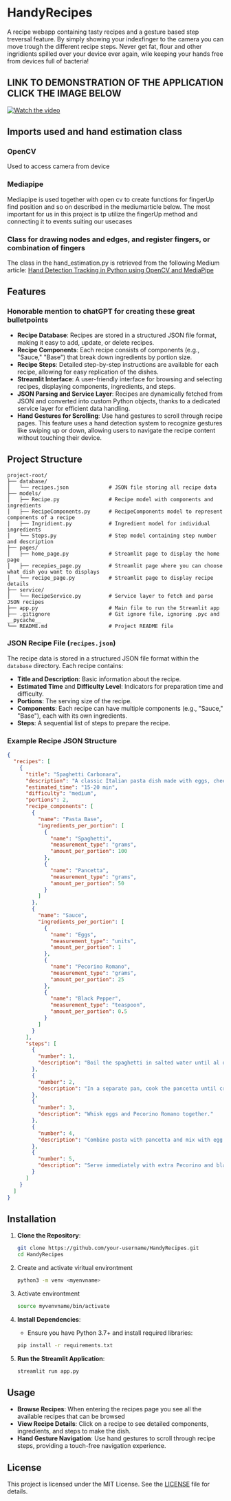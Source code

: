 # HandyRecipes

A recipe webapp containing tasty recipes and a gesture based step treversal feature. By simply showing your indexfinger to the camera you can move trough the different recipe steps. Never get fat, flour and other ingridients spilled over your device ever again, wile keeping your hands free from devices full of bacteria!

## LINK TO DEMONSTRATION OF THE APPLICATION CLICK THE IMAGE BELOW
[![Watch the video](https://img.youtube.com/vi/BjRyf9MhWf4/0.jpg)](https://www.youtube.com/watch?v=BjRyf9MhWf4)

## Imports used and hand estimation class
### OpenCV
Used to access camera from device
### Mediapipe
Mediapipe is used together with open cv to create functions for fingerUp find position and so on described in the mediumarticle below. The most important for us in this project is tp utilize the fingerUp method and connecting it to events suiting our usecases
### Class for drawing nodes and edges, and register fingers, or combination of fingers
The class in the hand_estimation.py is retrieved from the following Medium article: [Hand Detection Tracking in Python using OpenCV and MediaPipe](https://gautamaditee.medium.com/hand-recognition-using-opencv-a7b109941c88)

## Features

### Honorable mention to chatGPT for creating these great bulletpoints

- **Recipe Database**: Recipes are stored in a structured JSON file format, making it easy to add, update, or delete recipes.
- **Recipe Components**: Each recipe consists of components (e.g., "Sauce," "Base") that break down ingredients by portion size.
- **Recipe Steps**: Detailed step-by-step instructions are available for each recipe, allowing for easy replication of the dishes.
- **Streamlit Interface**: A user-friendly interface for browsing and selecting recipes, displaying components, ingredients, and steps.
- **JSON Parsing and Service Layer**: Recipes are dynamically fetched from JSON and converted into custom Python objects, thanks to a dedicated service layer for efficient data handling.
- **Hand Gestures for Scrolling**: Use hand gestures to scroll through recipe pages. This feature uses a hand detection system to recognize gestures like swiping up or down, allowing users to navigate the recipe content without touching their device.

## Project Structure

```
project-root/
├── database/
│   └── recipes.json             # JSON file storing all recipe data
├── models/
│   ├── Recipe.py                # Recipe model with components and ingredients
│   ├── RecipeComponents.py      # RecipeComponents model to represent components of a recipe
│   ├── Ingridient.py            # Ingredient model for individual ingredients
│   └── Steps.py                 # Step model containing step number and description
├── pages/
│   ├── home_page.py             # Streamlit page to display the home page
│   ├── recepies_page.py         # Streamlit page where you can choose what dish you want to displays
│   └── recipe_page.py           # Streamlit page to display recipe details
├── service/
│   └── RecipeService.py         # Service layer to fetch and parse JSON recipes
├── app.py                       # Main file to run the Streamlit app
├── .gitignore                   # Git ignore file, ignoring .pyc and __pycache__
└── README.md                    # Project README file
```

### JSON Recipe File (`recipes.json`)

The recipe data is stored in a structured JSON file format within the `database` directory. Each recipe contains:

- **Title and Description**: Basic information about the recipe.
- **Estimated Time** and **Difficulty Level**: Indicators for preparation time and difficulty.
- **Portions**: The serving size of the recipe.
- **Components**: Each recipe can have multiple components (e.g., "Sauce," "Base"), each with its own ingredients.
- **Steps**: A sequential list of steps to prepare the recipe.

### Example Recipe JSON Structure

```json
{
  "recipes": [
    {
      "title": "Spaghetti Carbonara",
      "description": "A classic Italian pasta dish made with eggs, cheese, pancetta, and pepper.",
      "estimated_time": "15-20 min",
      "difficulty": "medium",
      "portions": 2,
      "recipe_components": [
        {
          "name": "Pasta Base",
          "ingredients_per_portion": [
            {
              "name": "Spaghetti",
              "measurement_type": "grams",
              "amount_per_portion": 100
            },
            {
              "name": "Pancetta",
              "measurement_type": "grams",
              "amount_per_portion": 50
            }
          ]
        },
        {
          "name": "Sauce",
          "ingredients_per_portion": [
            {
              "name": "Eggs",
              "measurement_type": "units",
              "amount_per_portion": 1
            },
            {
              "name": "Pecorino Romano",
              "measurement_type": "grams",
              "amount_per_portion": 25
            },
            {
              "name": "Black Pepper",
              "measurement_type": "teaspoon",
              "amount_per_portion": 0.5
            }
          ]
        }
      ],
      "steps": [
        {
          "number": 1,
          "description": "Boil the spaghetti in salted water until al dente."
        },
        {
          "number": 2,
          "description": "In a separate pan, cook the pancetta until crispy."
        },
        {
          "number": 3,
          "description": "Whisk eggs and Pecorino Romano together."
        },
        {
          "number": 4,
          "description": "Combine pasta with pancetta and mix with egg mixture, stirring quickly."
        },
        {
          "number": 5,
          "description": "Serve immediately with extra Pecorino and black pepper."
        }
      ]
    }
  ]
}
```

## Installation

1. **Clone the Repository**:
   ```bash
   git clone https://github.com/your-username/HandyRecipes.git
   cd HandyRecipes
   ```
2. Create and activate viritual environtment
   ```bash
   python3 -m venv <myenvname>
   ```
3. Activate environtment
   ```bash
   source myvenvname/bin/activate
   ```
   
5. **Install Dependencies**:
   - Ensure you have Python 3.7+ and install required libraries:
   ```bash
   pip install -r requirements.txt
   ```

6. **Run the Streamlit Application**:
   ```bash
   streamlit run app.py
   ```

## Usage

- **Browse Recipes**: When entering the recipes page you see all the available recipes that can be browsed
- **View Recipe Details**: Click on a recipe to see detailed components, ingredients, and steps to make the dish.
- **Hand Gesture Navigation**: Use hand gestures to scroll through recipe steps, providing a touch-free navigation experience.

## License

This project is licensed under the MIT License. See the [LICENSE](LICENSE) file for details.

